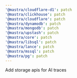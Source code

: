 ```yaml
---
'@mastra/cloudflare-d1': patch
'@mastra/clickhouse': patch
'@mastra/cloudflare': patch
'@mastra/dynamodb': patch
'@mastra/mongodb': patch
'@mastra/upstash': patch
'@mastra/core': patch
'@mastra/libsql': patch
'@mastra/lance': patch
'@mastra/mssql': patch
'@mastra/pg': patch
---
```


Add storage apis for AI traces
